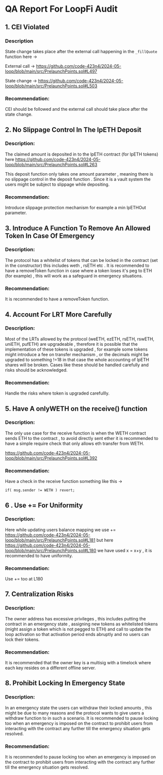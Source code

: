 # QA Report For LoopFi Audit

## 1. CEI Violated

### Description

State change takes place after the external call happening in the `_fillQuote` function here ->

External call -> https://github.com/code-423n4/2024-05-loop/blob/main/src/PrelaunchPoints.sol#L497

State change -> https://github.com/code-423n4/2024-05-loop/blob/main/src/PrelaunchPoints.sol#L503

### Recommendation:

CEI should be followed and the external call should take place after the state change.


## 2. No Slippage Control In The lpETH Deposit

### Description:

The claimed amount is deposited in to the lpETH contract (for lpETH tokens)  here
https://github.com/code-423n4/2024-05-loop/blob/main/src/PrelaunchPoints.sol#L263

This deposit function only takes one amount parameter  , meaning there is no slippage control in the deposit function . Since it is a vault system the users might be subject to slippage while depositing.

### Recommendation:

Introduce slippage protection mechanism for example a min lpETHOut parameter.


## 3. Introduce A Function To Remove An Allowed Token In Case Of Emergency

### Description:

The protocol has a whitelist of tokens that can be locked in the contract (set in the constructor) this includes weth , rsETH etc . It is recommended to have a 
removeToken function in case where a token loses it's peg to ETH (for example) , this will work as a safeguard in emergency situations.

### Recommendation:

 It is recommended to have a removeToken function.


## 4. Account For LRT More Carefully

### Description:

Most of the LRTs allowed by the protocol (weETH, ezETH, rsETH, rswETH, uniETH, pufETH) are upgradeable , therefore it is possible that the implementation of these tokens is upgraded , for example some tokens might introduce a fee on transfer mechanism , or the decimals might be upgraded to something !=18 in that case the whole accounting of lpETH shares will be broken.  Cases like these should be handled carefully and risks should be acknowledged.

### Recommendation:

Handle the risks where token is upgraded carefullly.


## 5. Have A onlyWETH on the receive() function

### Description:

The only use case for the receive function is when the WETH contract sends ETH to the contract , to avoid directly sent ether it is recommended to have a simple require check that only allows eth transfer from WETH.

https://github.com/code-423n4/2024-05-loop/blob/main/src/PrelaunchPoints.sol#L392

### Recommendation:

Have a check in the receive function something like this ->

`if( msg.sender != WETH ) revert;`


## 6 . Use += For Uniformity

### Description:

Here while updating users balance mapping we use += https://github.com/code-423n4/2024-05-loop/blob/main/src/PrelaunchPoints.sol#L181 but here https://github.com/code-423n4/2024-05-loop/blob/main/src/PrelaunchPoints.sol#L180 we have used x = x+y , it is recommended to have uniformity.

### Recommendation:

Use += too at L180


## 7. Centralization Risks

### Description:

The owner address has excessive privileges  , this includes putting the contract in an emergency state , assigning new tokens as whitelisted tokens (might assign a token which
is not pegged to ETH) and call to update the loop activation so that activation period ends abruptly and no users can lock their tokens.

### Recommendation:

It is recommended that the owner key is a multisig with a timelock where each key resides on a different offline server.



## 8. Prohibit Locking In Emergency State

### Description:

In an emergency state the users can withdraw their locked amounts , this might be due to many reasons and the protocol wants to give users a withdraw function to in such a scenario.
It is recommended to pause locking too when an emergency is imposed on the contract to prohibit users from interacting with the contract any further till the emergency situation gets resolved.

### Recommendation:

It is recommended to pause locking too when an emergency is imposed on the contract to prohibit users from interacting with the contract any further till the emergency situation gets resolved.

